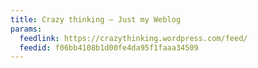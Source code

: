 ```yaml
---
title: Crazy thinking – Just my Weblog
params:
  feedlink: https://crazythinking.wordpress.com/feed/
  feedid: f06bb4108b1d00fe4da95f1faaa34509
---
```

